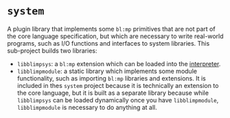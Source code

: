 # `system`
A plugin library that implements some `bl:mp` primitives that are not part of the core language specification, but which are necessary to write real-world programs, such as I/O functions and interfaces to system libraries. This sub-project builds two libraries:
* `libblimpsys`: a `bl:mp` extension which can be loaded into the [interpreter](blimp/README.md).
* `libblimpmodule`: a static library which implements some module functionality, such as importing `bl:mp` libraries and extensions. It is included in thes `system` project because it is technically an extension to the core language, but it is built as a separate library because while `libblimpsys` can be loaded dynamically once you have `libblimpmodule`, `libblimpmodule` is necessary to do anything at all.
